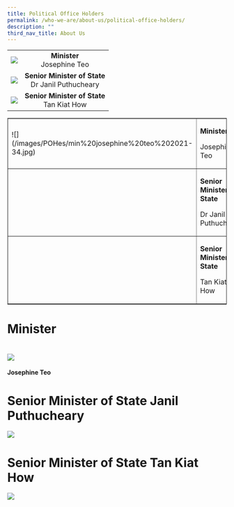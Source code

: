 ```yaml
---
title: Political Office Holders
permalink: /who-we-are/about-us/political-office-holders/
description: ""
third_nav_title: About Us
---
```

|  |  | 
| ------------- |:-------------:|
| ![](/images/POHes/min%20josephine%20teo%202021-34.jpg?cropResize=10,10) | **Minister** <br> Josephine Teo |
| ![](/images/POHes/sms%20janil%20(formal).jpg) | **Senior Minister of State** <br> Dr Janil Puthucheary |
| ![](/images/POHes/tan%20kiat%20how%20suit%20photo.jpg) | **Senior Minister of State** <br> Tan Kiat How |





<table border="1" style="border-collapse: collapse; width: 100%;">
<tbody>
<tr>
<td style="width: 50%;">![](/images/POHes/min%20josephine%20teo%202021-34.jpg)</td>
<td style="width: 50%;">
<p><strong>Minister</strong></p>
<p>Josephine Teo</p>
</td>
</tr>
<tr>
<td style="width: 50%;">&nbsp;</td>
<td style="width: 50%;">
<p><strong>Senior Minister of State</strong></p>
<p>Dr Janil Puthucheary</p>
</td>
</tr>
<tr>
<td style="width: 50%;">&nbsp;</td>
<td style="width: 50%;">
<p><strong>Senior Minister of State&nbsp;</strong></p>
<p>Tan Kiat How</p>
</td>
</tr>
</tbody>
</table>

# Minister
# ![](/images/POHes/min%20josephine%20teo%202021-34.jpg)
**Josephine Teo**

# Senior Minister of State Janil Puthucheary
![](/images/POHes/sms%20janil%20(formal).jpg)

# Senior Minister of State Tan Kiat How
![](/images/POHes/tan%20kiat%20how%20suit%20photo.jpg)